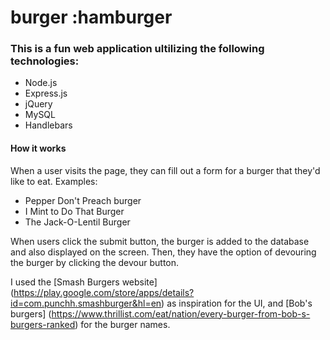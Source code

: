 # burger :hamburger

### This is a fun web application ultilizing the following technologies:
* Node.js 
* Express.js 
* jQuery 
* MySQL 
* Handlebars 

#### How it works 

When a user visits the page, they can fill out a form for a burger that they'd like to eat. Examples: 
* Pepper Don't Preach burger 
* I Mint to Do That Burger
* The Jack-O-Lentil Burger 


When users click the submit button, the burger is added to the database and also displayed on the screen. Then, they have the option of devouring the burger by clicking the devour button.


I used the [Smash Burgers website] (https://play.google.com/store/apps/details?id=com.punchh.smashburger&hl=en) as inspiration for the UI, and [Bob's burgers] (https://www.thrillist.com/eat/nation/every-burger-from-bob-s-burgers-ranked) for the burger names. 





